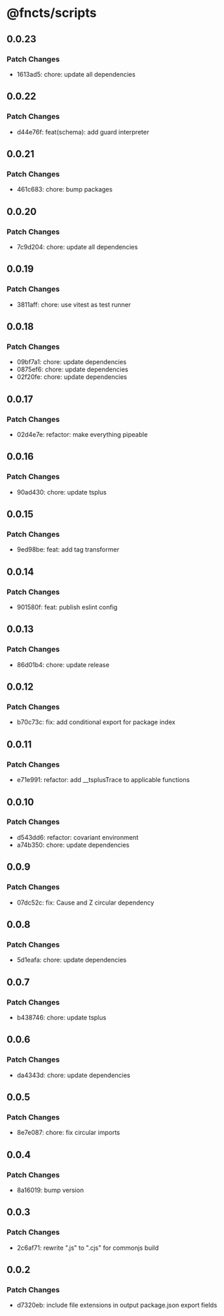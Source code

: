 # @fncts/scripts

## 0.0.23

### Patch Changes

- 1613ad5: chore: update all dependencies

## 0.0.22

### Patch Changes

- d44e76f: feat(schema): add guard interpreter

## 0.0.21

### Patch Changes

- 461c683: chore: bump packages

## 0.0.20

### Patch Changes

- 7c9d204: chore: update all dependencies

## 0.0.19

### Patch Changes

- 3811aff: chore: use vitest as test runner

## 0.0.18

### Patch Changes

- 09bf7a1: chore: update dependencies
- 0875ef6: chore: update dependencies
- 02f20fe: chore: update dependencies

## 0.0.17

### Patch Changes

- 02d4e7e: refactor: make everything pipeable

## 0.0.16

### Patch Changes

- 90ad430: chore: update tsplus

## 0.0.15

### Patch Changes

- 9ed98be: feat: add tag transformer

## 0.0.14

### Patch Changes

- 901580f: feat: publish eslint config

## 0.0.13

### Patch Changes

- 86d01b4: chore: update release

## 0.0.12

### Patch Changes

- b70c73c: fix: add conditional export for package index

## 0.0.11

### Patch Changes

- e71e991: refactor: add \_\_tsplusTrace to applicable functions

## 0.0.10

### Patch Changes

- d543dd6: refactor: covariant environment
- a74b350: chore: update dependencies

## 0.0.9

### Patch Changes

- 07dc52c: fix: Cause and Z circular dependency

## 0.0.8

### Patch Changes

- 5d1eafa: chore: update dependencies

## 0.0.7

### Patch Changes

- b438746: chore: update tsplus

## 0.0.6

### Patch Changes

- da4343d: chore: update dependencies

## 0.0.5

### Patch Changes

- 8e7e087: chore: fix circular imports

## 0.0.4

### Patch Changes

- 8a16019: bump version

## 0.0.3

### Patch Changes

- 2c6af71: rewrite ".js" to ".cjs" for commonjs build

## 0.0.2

### Patch Changes

- d7320eb: include file extensions in output package.json export fields

